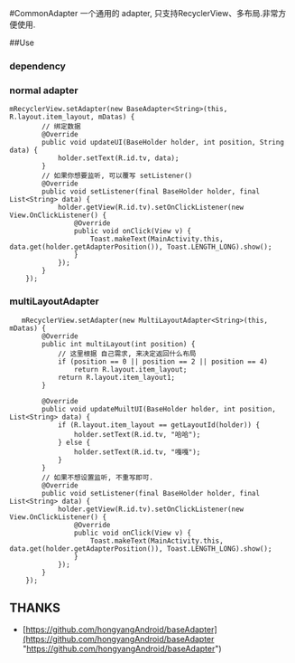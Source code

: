 #CommonAdapter
一个通用的 adapter, 只支持RecyclerView、多布局.非常方便使用.
 

##Use

### dependency



### normal adapter

	mRecyclerView.setAdapter(new BaseAdapter<String>(this, R.layout.item_layout, mDatas) {
			// 绑定数据
            @Override
            public void updateUI(BaseHolder holder, int position, String data) {
                holder.setText(R.id.tv, data);
            }
			// 如果你想要监听, 可以覆写 setListener()
			@Override
            public void setListener(final BaseHolder holder, final List<String> data) {
                holder.getView(R.id.tv).setOnClickListener(new View.OnClickListener() {
                    @Override
                    public void onClick(View v) {
                        Toast.makeText(MainActivity.this, data.get(holder.getAdapterPosition()), Toast.LENGTH_LONG).show();
                    }
                });
            }
        });


### multiLayoutAdapter
       mRecyclerView.setAdapter(new MultiLayoutAdapter<String>(this, mDatas) {
            @Override
            public int multiLayout(int position) {
                // 这里根据 自己需求, 来决定返回什么布局
                if (position == 0 || position == 2 || position == 4)
                    return R.layout.item_layout;
                return R.layout.item_layout1;
            }

            @Override
            public void updateMuiltUI(BaseHolder holder, int position, List<String> data) {
                if (R.layout.item_layout == getLayoutId(holder)) {
                    holder.setText(R.id.tv, "哈哈");
                } else {
                    holder.setText(R.id.tv, "嘎嘎");
                }
            }
			// 如果不想设置监听, 不重写即可.
            @Override
            public void setListener(final BaseHolder holder, final List<String> data) {
                holder.getView(R.id.tv).setOnClickListener(new View.OnClickListener() {
                    @Override
                    public void onClick(View v) {
                        Toast.makeText(MainActivity.this, data.get(holder.getAdapterPosition()), Toast.LENGTH_LONG).show();
                    }
                });
            }
        });
    
## THANKS

* [https://github.com/hongyangAndroid/baseAdapter](https://github.com/hongyangAndroid/baseAdapter "https://github.com/hongyangAndroid/baseAdapter")
